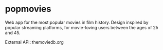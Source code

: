 # popmovies

Web app for the most popular movies in film history. 
Design inspired by popular streaming platforms, for movie-loving users between the ages of 25 and 45.

External API: themoviedb.org
